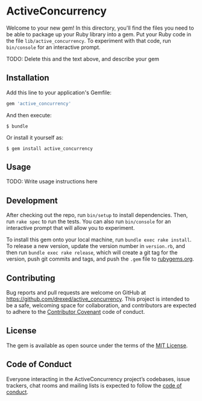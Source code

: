 # ActiveConcurrency

Welcome to your new gem! In this directory, you'll find the files you need to be able to package up your Ruby library into a gem. Put your Ruby code in the file `lib/active_concurrency`. To experiment with that code, run `bin/console` for an interactive prompt.

TODO: Delete this and the text above, and describe your gem

## Installation

Add this line to your application's Gemfile:

```ruby
gem 'active_concurrency'
```

And then execute:

    $ bundle

Or install it yourself as:

    $ gem install active_concurrency

## Usage

TODO: Write usage instructions here

## Development

After checking out the repo, run `bin/setup` to install dependencies. Then, run `rake spec` to run the tests. You can also run `bin/console` for an interactive prompt that will allow you to experiment.

To install this gem onto your local machine, run `bundle exec rake install`. To release a new version, update the version number in `version.rb`, and then run `bundle exec rake release`, which will create a git tag for the version, push git commits and tags, and push the `.gem` file to [rubygems.org](https://rubygems.org).

## Contributing

Bug reports and pull requests are welcome on GitHub at https://github.com/drexed/active_concurrency. This project is intended to be a safe, welcoming space for collaboration, and contributors are expected to adhere to the [Contributor Covenant](http://contributor-covenant.org) code of conduct.

## License

The gem is available as open source under the terms of the [MIT License](https://opensource.org/licenses/MIT).

## Code of Conduct

Everyone interacting in the ActiveConcurrency project’s codebases, issue trackers, chat rooms and mailing lists is expected to follow the [code of conduct](https://github.com/drexed/active_concurrency/blob/master/CODE_OF_CONDUCT.md).
